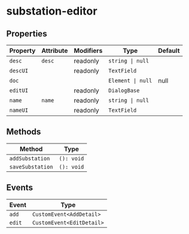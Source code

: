 # substation-editor

## Properties

| Property | Attribute | Modifiers | Type              | Default |
|----------|-----------|-----------|-------------------|---------|
| `desc`   | `desc`    | readonly  | `string \| null`  |         |
| `descUI` |           | readonly  | `TextField`       |         |
| `doc`    |           |           | `Element \| null` | null    |
| `editUI` |           | readonly  | `DialogBase`      |         |
| `name`   | `name`    | readonly  | `string \| null`  |         |
| `nameUI` |           | readonly  | `TextField`       |         |

## Methods

| Method           | Type       |
|------------------|------------|
| `addSubstation`  | `(): void` |
| `saveSubstation` | `(): void` |

## Events

| Event  | Type                      |
|--------|---------------------------|
| `add`  | `CustomEvent<AddDetail>`  |
| `edit` | `CustomEvent<EditDetail>` |
